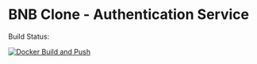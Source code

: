 # BNB Clone - Authentication Service

Build Status: 

[![Docker Build and Push](https://github.com/Stuniq-Software/bnb-auth/actions/workflows/docker-image.yaml/badge.svg)](https://github.com/Stuniq-Software/bnb-auth/actions/workflows/docker-image.yaml)